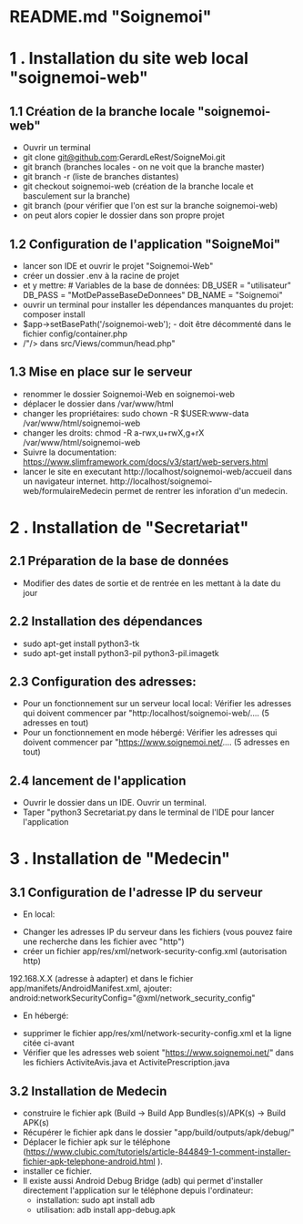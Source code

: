 # README.md "Soignemoi"
                
# 1 . Installation du site web local "soignemoi-web" 

## 1.1 Création de la branche locale "soignemoi-web"
- Ouvrir un terminal
- git clone git@github.com:GerardLeRest/SoigneMoi.git
- git branch  (branches locales - on ne voit que la branche master)
- git branch -r (liste de branches distantes)
- git checkout soignemoi-web (création de la branche locale et basculement sur la branche)
- git branch (pour vérifier que l'on est sur la branche soignemoi-web)
- on peut alors copier le dossier dans son propre projet

## 1.2 Configuration de l'application "SoigneMoi"
- lancer son IDE et ouvrir le projet "Soignemoi-Web"
- créer un dossier .env à la racine de projet
- et y mettre:
\# Variables de la base de données:
DB_USER = "utilisateur"
DB_PASS = "MotDePasseBaseDeDonnees"
DB_NAME = "Soignemoi"
- ouvrir un terminal pour installer les dépendances manquantes du projet: composer install 
- $app->setBasePath('/soignemoi-web'); - doit être décommenté dans le fichier config/container.php
- <base href="<?= "/soignemoi-web" ?>/"/> dans src/Views/commun/head.php"
	
## 1.3 Mise en place sur le serveur
- renommer le dossier Soignemoi-Web en soignemoi-web
- déplacer le dossier dans /var/www/html
- changer les propriétaires:
    sudo chown -R $USER:www-data /var/www/html/soignemoi-web
- changer les droits:
    chmod -R a-rwx,u+rwX,g+rX /var/www/html/soignemoi-web
- Suivre la documentation: https://www.slimframework.com/docs/v3/start/web-servers.html
- lancer le site en executant http://localhost/soignemoi-web/accueil dans un navigateur internet.
 http://localhost/soignemoi-web/formulaireMedecin permet de rentrer les inforation d'un medecin.
                    
            
# 2 . Installation de "Secretariat"

## 2.1 Préparation de la base de données
- Modifier des dates de sortie et de rentrée en les mettant à la date du jour
 
## 2.2 Installation des dépendances
- sudo apt-get install python3-tk
- sudo apt-get install python3-pil python3-pil.imagetk
  
## 2.3 Configuration des adresses:
* Pour un fonctionnement sur un serveur local local: 
    Vérifier les adresses qui doivent commencer par "http:/localhost/soignemoi-web/.... (5 adresses en tout)
* Pour un fonctionnement en mode hébergé:
    Vérifier les adresses qui doivent commencer par "https://www.soignemoi.net/.... (5 adresses en tout)	

## 2.4 lancement de l'application
- Ouvrir le dossier dans un IDE. Ouvrir un terminal.
- Taper "python3 Secretariat.py dans le terminal de l'IDE pour lancer l'application

                 
# 3 . Installation de "Medecin"
               
## 3.1 Configuration  de l'adresse IP du serveur
* En local:
- Changer les adresses IP du serveur dans les fichiers
(vous pouvez faire une recherche dans les fichier avec "http")
- créer un fichier app/res/xml/network-security-config.xml (autorisation http)
<?xml version="1.0" encoding="utf-8"?>
<network-security-config>
    <domain-config cleartextTrafficPermitted="true">
        <domain includeSubdomains="true">192.168.X.X</domain> 
    </domain-config>
</network-security-config> (adresse à adapter)
et dans le fichier app/manifets/AndroidManifest.xml, ajouter:
android:networkSecurityConfig="@xml/network_security_config" 

* En hébergé: 
- supprimer le fichier app/res/xml/network-security-config.xml et la ligne citée ci-avant
- Vérifier que les adresses web soient "https://www.soignemoi.net/" dans les fichiers ActiviteAvis.java et ActivitePrescription.java
  
## 3.2 Installation de Medecin
- construire le fichier apk (Build -> Build App Bundles(s)/APK(s) -> Build APK(s)
- Récupérer le fichier apk dans le dossier "app/build/outputs/apk/debug/"
- Déplacer le fichier apk sur le téléphone
(https://www.clubic.com/tutoriels/article-844849-1-comment-installer-fichier-apk-telephone-android.html ). 
- installer ce fichier.
- Il existe aussi Android Debug Bridge (adb) qui permet d'installer directement l'application sur le téléphone depuis l'ordinateur:
   -  installation:
   sudo apt install adb
    - utilisation: 
    adb install app-debug.apk
                     
